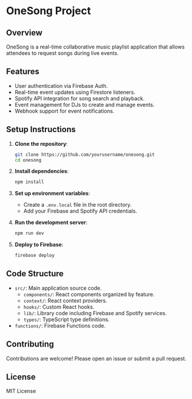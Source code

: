 # OneSong Project

## Overview

OneSong is a real-time collaborative music playlist application that allows attendees to request songs during live events.

## Features

- User authentication via Firebase Auth.
- Real-time event updates using Firestore listeners.
- Spotify API integration for song search and playback.
- Event management for DJs to create and manage events.
- Webhook support for event notifications.

## Setup Instructions

1. **Clone the repository**:
   ```bash
   git clone https://github.com/yourusername/onesong.git
   cd onesong
   ```

2. **Install dependencies**:
   ```bash
   npm install
   ```

3. **Set up environment variables**:

   - Create a `.env.local` file in the root directory.
   - Add your Firebase and Spotify API credentials.

4. **Run the development server**:
   ```bash
   npm run dev
   ```

5. **Deploy to Firebase**:
   ```bash
   firebase deploy
   ```

## Code Structure

- `src/`: Main application source code.
  - `components/`: React components organized by feature.
  - `context/`: React context providers.
  - `hooks/`: Custom React hooks.
  - `lib/`: Library code including Firebase and Spotify services.
  - `types/`: TypeScript type definitions.
- `functions/`: Firebase Functions code.

## Contributing

Contributions are welcome! Please open an issue or submit a pull request.

## License

MIT License